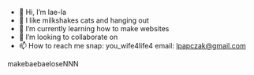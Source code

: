 - 👋 Hi, I’m lae-la
- 👀 I like milkshakes cats and hanging out
- 🌱 I’m currently learning how to make websites
- 💞️ I’m looking to collaborate on
- 📫 How to reach me 
snap: you_wife4life4
email: lpapczak@gmail.com 
<!---
pretty-girl110/pretty-girl110 is a ✨ special ✨ repository because its `README.md` (this file) appears on your GitHub profile.
You can click the Preview link to take a look at your changes.
--->
makebaebaeloseNNN
